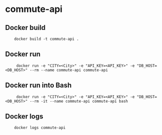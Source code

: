 commute-api
===========


Docker build
------------

```
    docker build -t commute-api .
```


Docker run
----------

```
     docker run -e "CITY=<City>" -e "API_KEY=<API_KEY>" -e "DB_HOST=<DB_HOST>" --rm --name commute-api commute-api
```


Docker run into Bash
--------------------

```
     docker run -e "CITY=<City>" -e "API_KEY=<API_KEY>" -e "DB_HOST=<DB_HOST>" --rm -it --name commute-api commute-api bash
```

Docker logs
-----------

```
    docker logs commute-api
```